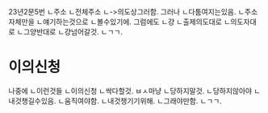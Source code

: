 
23년2문5번
ㄴ주소
ㄴ전체주소
ㄴ->의도상그러함.
그러나
ㄴ다툼여지는있음.
ㄴ주소자체만을
ㄴ얘기하는것으로
ㄴ볼수있기에.
그럼에도
ㄴ걍
ㄴ출제의도대로
ㄴ의도자대로
ㄴ그양반대로
ㄴ걍넘어갈것.
ㄴㄱㄱ.

# 이의신청
나중에
ㄴ이런것들
ㄴ이의신청
ㄴ싹다할것.
ㅂㅅ마냥
ㄴ당하지말것.
ㄴ당하지않아야
ㄴ내것챙길수있음.
ㄴ움직여야함.
ㄴ내것챙기기위해.
ㄴ그래야만함.
ㄴㄱㄱ.
